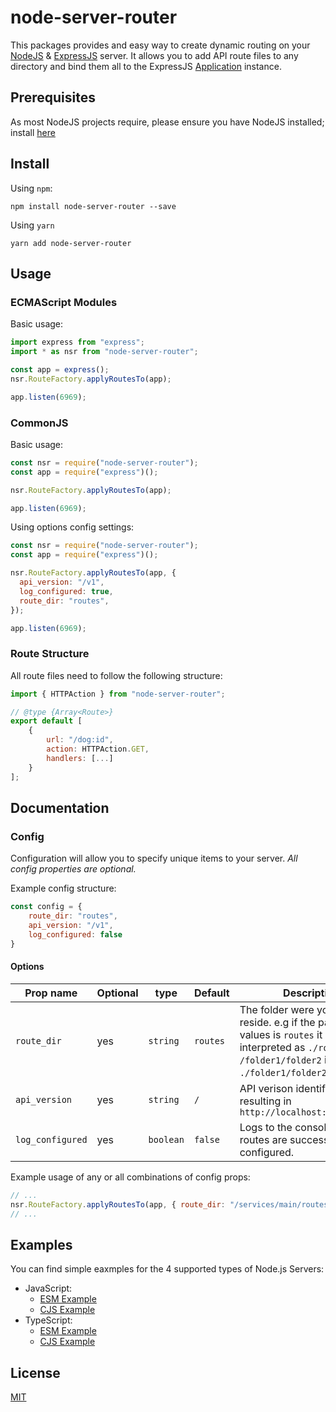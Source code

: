 # node-server-router

This packages provides and easy way to create dynamic routing on your [NodeJS](https://nodejs.org/en/) & [ExpressJS](https://expressjs.com/) server. It allows you to add API route files to any directory and bind them all to the ExpressJS [Application](https://expressjs.com/en/api.html#app) instance.

## Prerequisites

As most NodeJS projects require, please ensure you have NodeJS installed; install [here](https://nodejs.org/en/download/)

## Install

Using `npm`:

```shell
npm install node-server-router --save
```

Using `yarn`

```shell
yarn add node-server-router
```

## Usage

### ECMAScript Modules

Basic usage:

```javascript
import express from "express";
import * as nsr from "node-server-router";

const app = express();
nsr.RouteFactory.applyRoutesTo(app);

app.listen(6969);
```

### CommonJS

Basic usage:

```javascript
const nsr = require("node-server-router");
const app = require("express")();

nsr.RouteFactory.applyRoutesTo(app);

app.listen(6969);
```

Using options config settings:

```javascript
const nsr = require("node-server-router");
const app = require("express")();

nsr.RouteFactory.applyRoutesTo(app, {
  api_version: "/v1",
  log_configured: true,
  route_dir: "routes",
});

app.listen(6969);
```

### Route Structure

All route files need to follow the following structure:

```javascript
import { HTTPAction } from "node-server-router";

// @type {Array<Route>}
export default [
    {
        url: "/dog:id",
        action: HTTPAction.GET,
        handlers: [...]
    }
];
```

## Documentation

### Config

Configuration will allow you to specify unique items to your server. _All config properties are optional._

Example config structure:

```javascript
const config = {
    route_dir: "routes",
    api_version: "/v1",
    log_configured: false
}
```

#### Options

| Prop name | Optional | type | Default | Description |
| --------- | -------- | ---- |------- |----------- |
| `route_dir` | yes | `string` | `routes` | The folder were your routes reside. e.g if the passed values is `routes` it will be interpreted as `./routes`; `/folder1/folder2` is `./folder1/folder2`. |
| `api_version` | yes | `string` | `/` | API verison identifier. e.g '/v1' resulting in `http://localhost:6969/v1/...` |
| `log_configured` | yes | `boolean` | `false` | Logs to the console when routes are successfully configured. |

Example usage of any or all combinations of config props:

```javascript
// ...
nsr.RouteFactory.applyRoutesTo(app, { route_dir: "/services/main/routes" });
// ...
```

## Examples

You can find simple eaxmples for the 4 supported types of Node.js Servers:

- JavaScript:
  - [ESM Example](https://github.com/CarterCobb/node-server-router/tree/main/examples/esm/JavaScript)
  - [CJS Example](https://github.com/CarterCobb/node-server-router/tree/main/examples/cjs/JavaScript)
- TypeScript:
  - [ESM Example](https://github.com/CarterCobb/node-server-router/tree/main/examples/esm/TypeScript)
  - [CJS Example](https://github.com/CarterCobb/node-server-router/tree/main/examples/cjs/TypeScript)

## License

[MIT](https://github.com/CarterCobb/node-server-router/blob/main/LICENSE)
